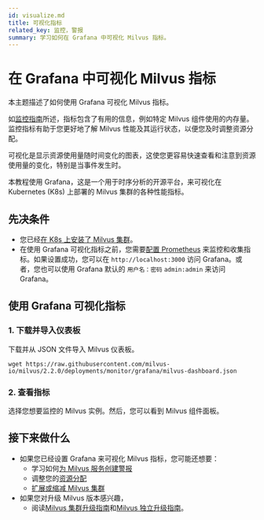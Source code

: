 ```yaml
---
id: visualize.md
title: 可视化指标
related_key: 监控，警报
summary: 学习如何在 Grafana 中可视化 Milvus 指标。
---
```


# 在 Grafana 中可视化 Milvus 指标

本主题描述了如何使用 Grafana 可视化 Milvus 指标。

如[监控指南](monitor.md)所述，指标包含了有用的信息，例如特定 Milvus 组件使用的内存量。监控指标有助于您更好地了解 Milvus 性能及其运行状态，以便您及时调整资源分配。

可视化是显示资源使用量随时间变化的图表，这使您更容易快速查看和注意到资源使用量的变化，特别是当事件发生时。

本教程使用 Grafana，这是一个用于时序分析的开源平台，来可视化在 Kubernetes (K8s) 上部署的 Milvus 集群的各种性能指标。

## 先决条件
- 您已经[在 K8s 上安装了 Milvus 集群](install_cluster-helm.md)。
- 在使用 Grafana 可视化指标之前，您需要[配置 Prometheus](monitor.md) 来监控和收集指标。如果设置成功，您可以在 `http://localhost:3000` 访问 Grafana。或者，您也可以使用 Grafana 默认的 `用户名：密码` `admin:admin` 来访问 Grafana。

## 使用 Grafana 可视化指标

### 1. 下载并导入仪表板

下载并从 JSON 文件导入 Milvus 仪表板。

```
wget https://raw.githubusercontent.com/milvus-io/milvus/2.2.0/deployments/monitor/grafana/milvus-dashboard.json
```

<!-- ![Download_and_import](..//import_dashboard.png "下载并导入仪表板。") -->

### 2. 查看指标

选择您想要监控的 Milvus 实例。然后，您可以看到 Milvus 组件面板。

<!-- ![Select_instance](..//grafana_select.png "选择一个实例。")-->

<!-- ![Grafana_panel](..//grafana_panel.png "Milvus 组件面板。") -->

## 接下来做什么
- 如果您已经设置 Grafana 来可视化 Milvus 指标，您可能还想要：
  - 学习如何[为 Milvus 服务创建警报](alert.md)
  - 调整您的[资源分配](allocate.md)
  - [扩展或缩减 Milvus 集群](scaleout.md)
- 如果您对升级 Milvus 版本感兴趣，
  - 阅读[Milvus 集群升级指南](upgrade_milvus_cluster-operator.md)和[Milvus 独立升级指南](upgrade_milvus_standalone-operator.md)。